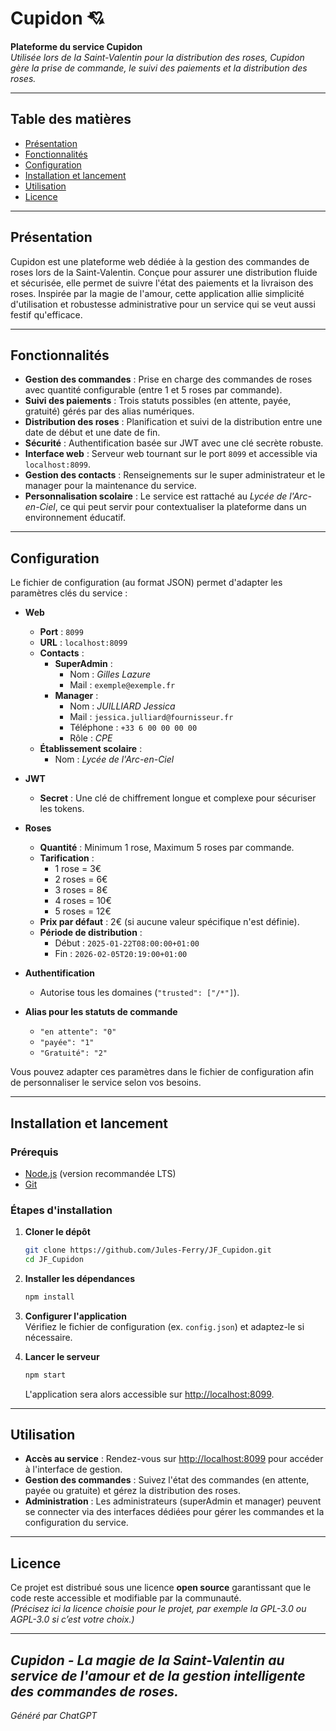 # Cupidon 💘

**Plateforme du service Cupidon**  
*Utilisée lors de la Saint-Valentin pour la distribution des roses, Cupidon gère la prise de commande, le suivi des paiements et la distribution des roses.*

---

## Table des matières

- [Présentation](#présentation)
- [Fonctionnalités](#fonctionnalités)
- [Configuration](#configuration)
- [Installation et lancement](#installation-et-lancement)
- [Utilisation](#utilisation)
- [Licence](#licence)
---

## Présentation

Cupidon est une plateforme web dédiée à la gestion des commandes de roses lors de la Saint-Valentin. Conçue pour assurer une distribution fluide et sécurisée, elle permet de suivre l'état des paiements et la livraison des roses. Inspirée par la magie de l'amour, cette application allie simplicité d'utilisation et robustesse administrative pour un service qui se veut aussi festif qu'efficace.

---

## Fonctionnalités

- **Gestion des commandes** : Prise en charge des commandes de roses avec quantité configurable (entre 1 et 5 roses par commande).
- **Suivi des paiements** : Trois statuts possibles (en attente, payée, gratuité) gérés par des alias numériques.
- **Distribution des roses** : Planification et suivi de la distribution entre une date de début et une date de fin.
- **Sécurité** : Authentification basée sur JWT avec une clé secrète robuste.
- **Interface web** : Serveur web tournant sur le port `8099` et accessible via `localhost:8099`.
- **Gestion des contacts** : Renseignements sur le super administrateur et le manager pour la maintenance du service.
- **Personnalisation scolaire** : Le service est rattaché au *Lycée de l'Arc-en-Ciel*, ce qui peut servir pour contextualiser la plateforme dans un environnement éducatif.

---

## Configuration

Le fichier de configuration (au format JSON) permet d'adapter les paramètres clés du service :

- **Web**
  - **Port** : `8099`
  - **URL** : `localhost:8099`
  - **Contacts** :
    - **SuperAdmin** :  
      - Nom : *Gilles Lazure*  
      - Mail : `exemple@exemple.fr`
    - **Manager** :  
      - Nom : *JUILLIARD Jessica*  
      - Mail : `jessica.julliard@fournisseur.fr`  
      - Téléphone : `+33 6 00 00 00 00`  
      - Rôle : *CPE*
  - **Établissement scolaire** :  
    - Nom : *Lycée de l'Arc-en-Ciel*

- **JWT**
  - **Secret** : Une clé de chiffrement longue et complexe pour sécuriser les tokens.

- **Roses**
  - **Quantité** : Minimum 1 rose, Maximum 5 roses par commande.
  - **Tarification** :  
    - 1 rose = 3€  
    - 2 roses = 6€  
    - 3 roses = 8€  
    - 4 roses = 10€  
    - 5 roses = 12€  
  - **Prix par défaut** : 2€ (si aucune valeur spécifique n'est définie).
  - **Période de distribution** :  
    - Début : `2025-01-22T08:00:00+01:00`  
    - Fin : `2026-02-05T20:19:00+01:00`

- **Authentification**
  - Autorise tous les domaines (`"trusted": ["/*"]`).

- **Alias pour les statuts de commande**
  - `"en attente": "0"`
  - `"payée": "1"`
  - `"Gratuité": "2"`

Vous pouvez adapter ces paramètres dans le fichier de configuration afin de personnaliser le service selon vos besoins.

---

## Installation et lancement

### Prérequis

- [Node.js](https://nodejs.org/) (version recommandée LTS)
- [Git](https://git-scm.com/)

### Étapes d'installation

1. **Cloner le dépôt**  
   ```bash
   git clone https://github.com/Jules-Ferry/JF_Cupidon.git
   cd JF_Cupidon
   ```

2. **Installer les dépendances**  
   ```bash
   npm install
   ```

3. **Configurer l'application**  
   Vérifiez le fichier de configuration (ex. `config.json`) et adaptez-le si nécessaire.

4. **Lancer le serveur**  
   ```bash
   npm start
   ```
   L'application sera alors accessible sur [http://localhost:8099](http://localhost:8099).

---

## Utilisation

- **Accès au service** : Rendez-vous sur [http://localhost:8099](http://localhost:8099) pour accéder à l'interface de gestion.
- **Gestion des commandes** : Suivez l'état des commandes (en attente, payée ou gratuite) et gérez la distribution des roses.
- **Administration** : Les administrateurs (superAdmin et manager) peuvent se connecter via des interfaces dédiées pour gérer les commandes et la configuration du service.

---

## Licence

Ce projet est distribué sous une licence **open source** garantissant que le code reste accessible et modifiable par la communauté.  
*(Précisez ici la licence choisie pour le projet, par exemple la GPL-3.0 ou AGPL-3.0 si c’est votre choix.)*

---

*Cupidon - La magie de la Saint-Valentin au service de l'amour et de la gestion intelligente des commandes de roses.*
---
*Généré par ChatGPT*
